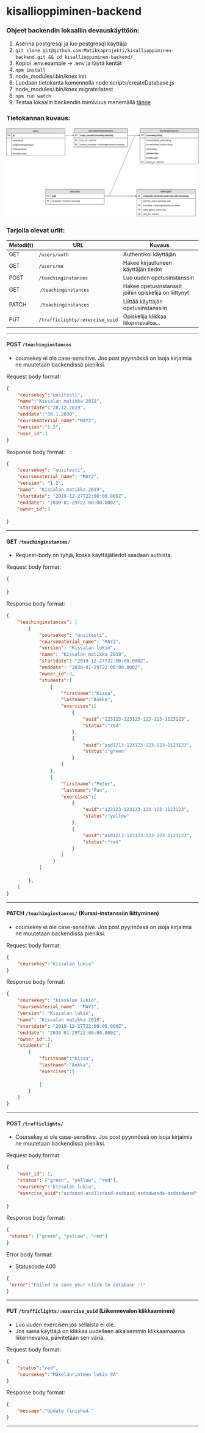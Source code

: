 # kisallioppiminen-backend

### Ohjeet backendin lokaaliin devauskäyttöön:
1. Asenna postgresql ja luo postgresql käyttäjä
2. `git clone git@github.com:Matikkaprojekti/kisallioppiminen-backend.git && cd kisallioppiminen-backend/`
3. Kopioi .env.example -> .env ja täytä kentät
4. `npm install`
5. node_modules/.bin/knex init
6. Luodaan tietokanta komennolla node scripts/createDatabase.js
7. node_modules/.bin/knex migrate:latest
8. `npm run watch`
9. Testaa lokaalin backendin toimivuus menemällä [tänne](http://localhost:8000/)

### Tietokannan kuvaus:

![tietokantakuva](/readme_images/tietokanta.png)

### Tarjolla olevat urlit:

| Metodi(t) | URL                  | Kuvaus                              |
| --------- | ----------------------------------- | --------------------------------------------------------------- |
| GET       | `/users/auth`                       | Authentikoi käyttäjän              				    |
| GET       | `/users/me`                         | Hakee kirjautuneen käyttäjän tiedot				    |
| POST      | `/teachinginstances`		  | Luo uuden opetusinstanssin          			    |
| GET       | `/teachinginstances` 		  | Hakee opetusinstanssit joihin opiskelija on liittynyt           |
| PATCH     | `/teachinginstances` 		  | Liittää käyttäjän opetusinstanssiin 			    |
| PUT       | `/trafficlights/:exercise_uuid`	  | Opiskelija klikkaa liikennevaloa...  			    |

-------------

#### POST `/teachinginstances`
- coursekey ei ole case-sensitive. Jos post pyynnössä on isoja kirjaimia ne muutetaan backendissä pieniksi.

Request body format: 
```json
{
	"coursekey":"uusitesti",
	"name":"Kissalan matikka 2019",
	"startdate":"28.12.2019",
	"enddate":"30.1.2030",
	"coursematerial_name":"MAY2",
	"version":"1.2",
	"user_id":3
}
```
Response body format:
```json
{
    "coursekey": "uusitesti",
    "coursematerial_name": "MAY2",
    "version": "1.2",
    "name": "Kissalan matikka 2019",
    "startdate": "2019-12-27T22:00:00.000Z",
    "enddate": "2030-01-29T22:00:00.000Z",
    "owner_id":3
    
}
```

----------
#### GET `/teachinginstances/`
- Request-body on tyhjä, koska käyttäjätiedot saadaan authista.

Request body format: 
```json
{

}
```
Response body format:
```json
{
    "teachinginstances": [
        {
            "coursekey": "uusitesti",
            "coursematerial_name": "MAY2",
            "version": "Kissalan lukio",
            "name": "Kissalan matikka 2019",
            "startdate": "2019-12-27T22:00:00.000Z",
            "enddate": "2030-01-29T22:00:00.000Z",
            "owner_id":3,
            "students":[
                {
                    "firstname":"Kissa",
                    "lastname":"Ankka",
                    "exercises":[
                        {
                            "uuid":"123123-123123-123-123-1123123",
                            "status":"red"
                        },
                        {
                            "uuid":"asd1213-123123-123-123-1123123",
                            "status":"green"
                        }
                    ]
                },
                {
                    "firstname":"Peter",
                    "lastname":"Pan",
                    "exercises":[
                        {
                            "uuid":"123123-123123-123-123-1123123",
                            "status":"yellow"
                        },
                        {
                            "uuid":"asd1213-123123-123-123-1123123",
                            "status":"red"
                        }
                    ]
                 }
            ]

        },
    ]
}
```

------------
#### PATCH `/teachinginstances/` (Kurssi-instanssiin liittyminen)
- coursekey ei ole case-sensitive. Jos post pyynnössä on isoja kirjaimia ne muutetaan backendissä pieniksi.

Request body format: 
```json
{
	"coursekey":"kissalan lukio"
}
```
Response body format:
```json
{
    "coursekey": "kissalan lukio",
    "coursematerial_name": "MAY2",
    "version": "Kissalan lukio",
    "name": "Kissalan matikka 2019",
    "startdate": "2019-12-27T22:00:00.000Z",
    "enddate": "2030-01-29T22:00:00.000Z",
    "owner_id":3,
    "students":[
        {
            "firstname":"Kissa",
            "lastname":"Ankka",
            "exercises":[
	    
            ]
        }
    ]
}
```
------------
#### POST `/trafficlights/`
- Coursekey ei ole case-sensitive. Jos post pyynnössä on isoja kirjaimia ne muutetaan backendissä pieniksi.

Request body format: 
```json
{
	"user_id": 1,
	"status": ["green", "yellow", "red"],
	"coursekey":"kissalan lukio", 
	"exercise_uuid":"asdaasd-asd11sdasd-asdeasd-asdadwasda-asdasdwasd"
	
}
```
Response body format:
```json
{
 "status": ["green", "yellow", "red"]
}
```
Error body format:
- Statuscode 400
```json
{
 "error":"Failed to save your click to database :("
}
```
------------
#### PUT `/trafficlights/:exercise_uuid` (Liikennevalon klikkaaminen)
- Luo uuden exercisen jos sellaista ei ole.
- Jos sama käyttäjä on klikkaa uudelleen aikaisemmin klikkaamaansa liikennevaloa, päivitetään sen väriä.

Request body format: 
```json
{
	"status":"red",
	"coursekey":"Mäkelänrinteen lukio 9A"
}
```
Response body format:
```json
{
	"message":"Update finished."
}
```
------------

